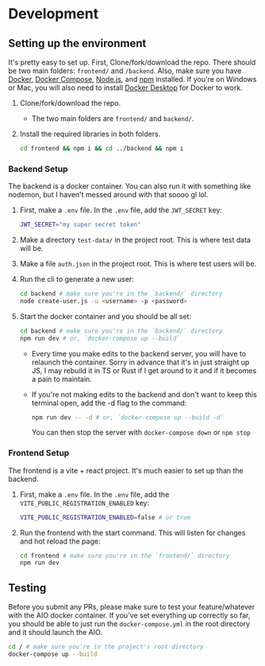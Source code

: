 # Development

## Setting up the environment

It's pretty easy to set up. First, Clone/fork/download the repo. There should be two main folders: `frontend/` and `/backend`. Also, make sure you have [Docker](https://www.docker.com/), [Docker Compose](https://docs.docker.com/compose/), [Node.js](https://nodejs.org/en), and [npm](https://www.npmjs.com/) installed. If you're on Windows or Mac, you will also need to install [Docker Desktop](https://www.docker.com/products/docker-desktop/) for Docker to work.

1. Clone/fork/download the repo.
    - The two main folders are `frontend/` and `backend/`.

2. Install the required libraries in both folders.

    ```bash
    cd frontend && npm i && cd ../backend && npm i
    ```

### Backend Setup

The backend is a docker container. You can also run it with something like nodemon, but I haven't messed around with that soooo gl lol.

1. First, make a `.env` file. In the `.env` file, add the `JWT_SECRET` key:

    ```bash
    JWT_SECRET="my super secret token"
    ```

2. Make a directory `test-data/` in the project root. This is where test data will be.

3. Make a file `auth.json` in the project root. This is where test users will be.

4. Run the cli to generate a new user:

    ```bash
    cd backend # make sure you're in the `backend/` directory
    node create-user.js -u <username> -p <password>
    ```

5. Start the docker container and you should be all set:

    ```bash
    cd backend # make sure you're in the `backend/` directory
    npm run dev # or, `docker-compose up --build`
    ```

    - Every time you make edits to the backend server, you will have to relaunch the container. Sorry in advance that it's in just straight up JS, I may rebuild it in TS or Rust if I get around to it and if it becomes a pain to maintain.

    - If you're not making edits to the backend and don't want to keep this terminal open, add the -d flag to the command:

        ```bash
        npm run dev -- -d # or, `docker-compose up --build -d`
        ```

        You can then stop the server with `docker-compose down` or `npm stop`

### Frontend Setup

The frontend is a vite + react project. It's much easier to set up than the backend.

1. First, make a `.env` file. In the `.env` file, add the `VITE_PUBLIC_REGISTRATION_ENABLED` key:

    ```bash
    VITE_PUBLIC_REGISTRATION_ENABLED=false # or true
    ```

2. Run the frontend with the start command. This will listen for changes and hot reload the page:

    ```bash
    cd frontend # make sure you're in the `frontend/` directory
    npm run dev
    ```

## Testing

Before you submit any PRs, please make sure to test your feature/whatever with the AIO docker container. If you've set everything up correctly so far, you should be able to just run the `docker-compose.yml` in the root directory and it should launch the AIO.

```bash
cd / # make sure you're in the project's root directory
docker-compose up --build
```
